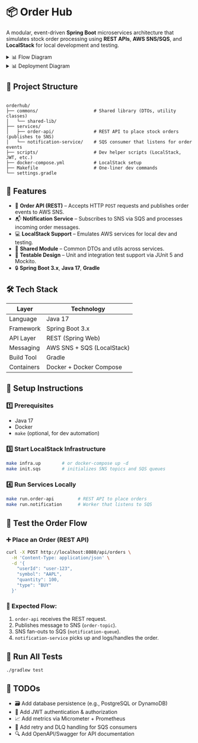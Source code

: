 
# 📦 Order Hub

A modular, event-driven **Spring Boot** microservices architecture that simulates stock order processing using **REST APIs**, **AWS SNS/SQS**, and **LocalStack** for local development and testing.

<details> <summary>📊 Flow Diagram</summary>

```mermaid 
flowchart TD
    A[Client App] --> B[API Gateway / Load Balancer]
    B --> C[Order Service API - Publisher]
    C -->|REST POST| D[SNS Topic]
    D --> E[SQS Queue]
    %% Fan-out from SQS to multiple consumers
    E --> F[Order Processor Service]
    E --> G[Notification Service]
    
    F --> H[Database - Orders ]
    G --> I[Email/SMS Gateway]

    %% Styling
    class C,F,G service;
    classDef service fill:#e0f7fa,stroke:#00796b,stroke-width:1px;

    %% Styling
    class C,F service;
    classDef service fill:#e0f7fa,stroke:#00796b,stroke-width:1px;

```
</details>

<details> <summary>📊 Deployment Diagram</summary>

```mermaid
graph TD
    subgraph Client Side
        A[User / Frontend App]
    end

    subgraph AWS Cloud
        B[API Gateway] --> C[Order Service API - EKS]
        C --> D[SNS Topic]

        subgraph Messaging Layer
            D --> E1[SQS: Order Queue]
            D --> E2[SQS: Notification Queue]
        end

        subgraph Consumers
            E1 --> F1[Order Processor Service - EKS ]
            E2 --> F2[Notification Service - EKS]
        end

        subgraph Data Layer
            F1 --> G1[RDS / PostgreSQL - Orders]
            F2 --> G2[SES / SNS Email or SMS]
        end
    end

    %% Styling
    class C,F1,F2 service;
    classDef service fill:#e0f7fa,stroke:#00796b,stroke-width:1px;
    class B,D,E1,E2 cloud;
    classDef cloud fill:#fff8e1,stroke:#fbc02d,stroke-width:1px;

```
</details>

## 📁 Project Structure

```

orderhub/
├── commons/                     # Shared library (DTOs, utility classes)
│   └── shared-lib/
├── services/
│   ├── order-api/               # REST API to place stock orders (publishes to SNS)
│   └── notification-service/    # SQS consumer that listens for order events
├── scripts/                     # Dev helper scripts (LocalStack, JWT, etc.)
├── docker-compose.yml           # LocalStack setup
├── Makefile                     # One-liner dev commands
└── settings.gradle

```

## 🚀 Features

- 🔄 **Order API (REST)** – Accepts HTTP `POST` requests and publishes order events to AWS SNS.
- 📬 **Notification Service** – Subscribes to SNS via SQS and processes incoming order messages.
- 💻 **LocalStack Support** – Emulates AWS services for local dev and testing.
- 🔧 **Shared Module** – Common DTOs and utils across services.
- 🧪 **Testable Design** – Unit and integration test support via JUnit 5 and Mockito.
- 🔒 **Spring Boot 3.x**, **Java 17**, **Gradle**

## 🛠️ Tech Stack

| Layer      | Technology                 |
| ---------- | -------------------------- |
| Language   | Java 17                    |
| Framework  | Spring Boot 3.x            |
| API Layer  | REST (Spring Web)          |
| Messaging  | AWS SNS + SQS (LocalStack) |
| Build Tool | Gradle                     |
| Containers | Docker + Docker Compose    |


## 🚧 Setup Instructions

### 1️⃣ Prerequisites

- Java 17
- Docker
- `make` (optional, for dev automation)


### 3️⃣ Start LocalStack Infrastructure

```bash
make infra.up        # or docker-compose up -d
make init.sqs        # initializes SNS topics and SQS queues
```

### 4️⃣ Run Services Locally

```bash
make run.order-api         # REST API to place orders
make run.notification      # Worker that listens to SQS
```


## 🧪 Test the Order Flow

### ➕ Place an Order (REST API)

```bash
curl -X POST http://localhost:8080/api/orders \
  -H 'Content-Type: application/json' \
  -d '{
    "userId": "user-123",
    "symbol": "AAPL",
    "quantity": 100,
    "type": "BUY"
  }'
```

### 🔄 Expected Flow:

1. `order-api` receives the REST request.
2. Publishes message to SNS (`order-topic`).
3. SNS fan-outs to SQS (`notification-queue`).
4. `notification-service` picks up and logs/handles the order.



## 🧪 Run All Tests

```bash
./gradlew test
```

## 📌 TODOs

* 🗃️ Add database persistence (e.g., PostgreSQL or DynamoDB)
* 🔐 Add JWT authentication & authorization
* 📈 Add metrics via Micrometer + Prometheus
* 🔁 Add retry and DLQ handling for SQS consumers
* 🔍 Add OpenAPI/Swagger for API documentation
